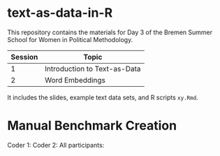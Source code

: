 # text-as-data-in-R

This repository contains the materials for Day 3 of the Bremen Summer School for Women in Political Methodology.

| Session |  Topic
|----------|----------|
| 1   | Introduction to Text-as-Data   | 
| 2 | Word Embeddings

It includes the slides, example text data sets, and R scripts `xy.Rmd`.

# Manual Benchmark Creation

Coder 1:
Coder 2:
All participants:
